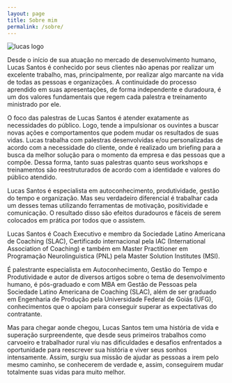 ```yaml
---
layout: page
title: Sobre mim 
permalink: /sobre/
---
```

![lucas logo]({{site.baseurl}}/images/LogoFinal.png)

<div class="mt50"></div>

Desde o início de sua atuação no mercado de desenvolvimento humano, Lucas Santos é conhecido por seus clientes não apenas por realizar um excelente trabalho, mas, principalmente, por realizar algo marcante na vida de todas as pessoas e organizações. A continuidade do processo aprendido em suas apresentações, de forma independente e duradoura, é um dos valores fundamentais que regem cada palestra e treinamento ministrado por ele.

O foco das palestras de Lucas Santos é atender exatamente as necessidades do público. Logo, tende a impulsionar os ouvintes a buscar novas ações e comportamentos que podem mudar os resultados de suas vidas. Lucas trabalha com palestras desenvolvidas e/ou personalizadas de acordo com a necessidade do cliente, onde é realizado um briefing para a busca da melhor solução para o momento da empresa e das pessoas que a compõe. Dessa forma, tanto suas palestras quanto seus workshops e treinamentos são reestruturados de acordo com a identidade e valores do público atendido.

Lucas Santos é especialista em autoconhecimento, produtividade, gestão do tempo e organização. Mas seu verdadeiro diferencial é trabalhar cada um desses temas utilizando ferramentas de motivação, positividade e comunicação. O resultado disso são efeitos duradouros e fáceis de serem colocados em prática por todos que o assistem.

Lucas Santos é Coach Executivo e membro da Sociedade Latino Americana de Coaching (SLAC), Certificado internacional pela IAC (International Association of Coaching) e também em Master Practitioner em Programação Neurolinguistica (PNL) pela Master Solution Institutes (MSI).

É palestrante especialista em Autoconhecimento, Gestão do Tempo e Produtividade e autor de diversos artigos sobre o tema de desenvolvimento humano, é pós-graduado e com MBA em Gestão de Pessoas pela Sociedade Latino Americana de Coaching (SLAC), além de ser graduado em Engenharia de Produção pela Universidade Federal de Goiás (UFG), conhecimentos que o apoiam para conseguir superar as expectativas do contratante.

Mas para chegar aonde chegou, Lucas Santos tem uma história de vida e superação surpreendente, que desde seus primeiros trabalhos como carvoeiro e trabalhador rural viu nas dificuldades e desafios enfrentados a oportunidade para reescrever sua história e viver seus sonhos intensamente. Assim, surgiu sua missão de ajudar as pessoas a irem pelo mesmo caminho, se conhecerem de verdade e, assim, conseguirem mudar totalmente suas vidas para muito melhor.
